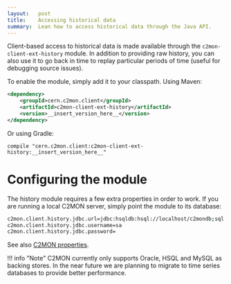 ```yaml
---
layout:   post
title:    Accessing historical data
summary:  Lean how to access historical data through the Java API.
---
```



Client-based access to historical data is made available through the `c2mon-client-ext-history` module. In addition to providing raw history, you can also
use it to go back in time to replay particular periods of time (useful for debugging source issues).

To enable the module, simply add it to your classpath. Using Maven:


```xml
<dependency>
    <groupId>cern.c2mon.client</groupId>
    <artifactId>c2mon-client-ext-history</artifactId>
    <version>__insert_version_here__</version>
</dependency>
```

Or using Gradle:

```
compile "cern.c2mon.client:c2mon-client-ext-history:__insert_version_here__"
```

# Configuring the module

The history module requires a few extra properties in order to work. If you are running a local C2MON server, simply point the module to its database:

```bash
c2mon.client.history.jdbc.url=jdbc:hsqldb:hsql://localhost/c2mondb;sql.syntax_ora=true
c2mon.client.history.jdbc.username=sa
c2mon.client.history.jdbc.password=
```
See also [C2MON properties](/user-guide/server/database).

!!! info "Note"
    C2MON currently only supports Oracle, HSQL and MySQL as backing stores.
    In the near future we are planning to migrate to time series databases to provide better performance.
